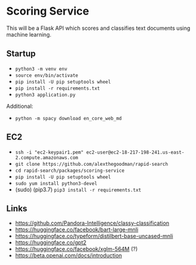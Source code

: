 # Scoring Service

This will be a Flask API which scores and classifies text documents using machine learning.

## Startup

- `python3 -m venv env`
- `source env/bin/activate`
- `pip install -U pip setuptools wheel`
- `pip install -r requirements.txt`
- `python3 application.py`

Additional:

- `python -m spacy download en_core_web_md`

## EC2

- `ssh -i "ec2-keypair1.pem" ec2-user@ec2-18-217-198-241.us-east-2.compute.amazonaws.com`
- `git clone https://github.com/alexthegoodman/rapid-search`
- `cd rapid-search/packages/scoring-service`
- `pip install -U pip setuptools wheel`
- `sudo yum install python3-devel`
- (sudo) (pip3.7) `pip3 install -r requirements.txt`

## Links

- https://github.com/Pandora-Intelligence/classy-classification
- https://huggingface.co/facebook/bart-large-mnli
- https://huggingface.co/typeform/distilbert-base-uncased-mnli
- https://huggingface.co/gpt2
- https://huggingface.co/facebook/xglm-564M (?)
- https://beta.openai.com/docs/introduction
